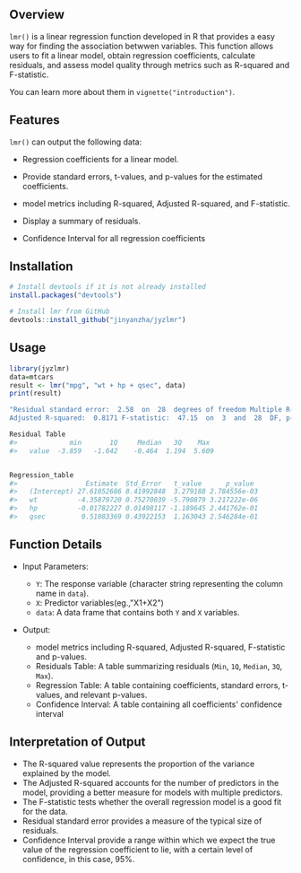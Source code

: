 

## Overview

`lmr()` is a linear regression function developed in R that provides a easy way for finding the association betwwen variables.
This function allows users to fit a linear model, obtain regression coefficients, calculate residuals, and assess model quality 
through metrics such as R-squared and F-statistic.

You can learn more about them in `vignette("introduction")`. 


## Features

`lmr()` can output the following data:

- Regression coefficients for a linear model.
  

- Provide standard errors, t-values, and p-values for the estimated coefficients.

- model metrics including R-squared, Adjusted R-squared, and F-statistic.

- Display a summary of residuals.
 
- Confidence Interval for all regression coefficients

## Installation

``` r
# Install devtools if it is not already installed
install.packages("devtools")

# Install lmr from GitHub
devtools::install_github("jinyanzha/jyzlmr")
```



## Usage

``` r
library(jyzlmr)
data=mtcars
result <- lmr("mpg", "wt + hp + qsec", data)
print(result)

"Residual standard error:  2.58  on  28  degrees of freedom Multiple R-squared:  0.8348 ,
Adjusted R-squared:  0.8171 F-statistic:  47.15  on  3  and  28  DF, p-value:  4.506417e-11"

Residual Table
#>             min       1Q     Median   3Q    Max  
#>   value  -3.859   -1.642    -0.464  1.194  5.609


Regression_table
#>                 Estimate  Std_Error   t_value      p_value
#>   (Intercept) 27.61052686 8.41992848  3.279188 2.784556e-03
#>   wt          -4.35879720 0.75270039 -5.790879 3.217222e-06    
#>   hp          -0.01782227 0.01498117 -1.189645 2.441762e-01   
#>   qsec         0.51083369 0.43922153  1.163043 2.546284e-01   
```

## Function Details

- Input Parameters:

  - `Y`: The response variable (character string representing the column name in `data`).
  - `X`: Predictor variables(eg.,"X1+X2")
  - `data`: A data frame that contains both `Y` and `X` variables.
  

- Output:
  - model metrics including R-squared, Adjusted R-squared, F-statistic and p-values.
  - Residuals Table: A table summarizing residuals (`Min`, `1Q`, `Median`, `3Q`, `Max`).
  - Regression Table: A table containing coefficients, standard errors, t-values, and relevant p-values.
  - Confidence Interval: A table containing all coefficients' confidence interval


## Interpretation of Output
- The R-squared value represents the proportion of the variance explained by the model.
- The Adjusted R-squared accounts for the number of predictors in the model, providing a better measure for models with multiple predictors.
- The F-statistic tests whether the overall regression model is a good fit for the data.
- Residual standard error provides a measure of the typical size of residuals.
- Confidence Interval provide a range within which we expect the true value of the regression coefficient to lie, with a certain level of confidence, in this case, 95%.
